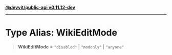 [**@devvit/public-api v0.11.12-dev**](../../README.md)

---

# Type Alias: WikiEditMode

> **WikiEditMode** = `"disabled"` \| `"modonly"` \| `"anyone"`
